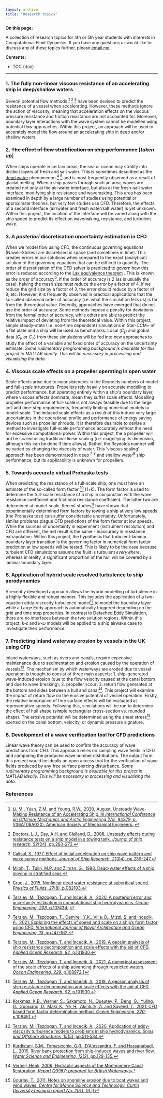 ```yaml
---
layout: archive
title: "Research topics"
---
```


**On this page:** 

A collection of research topics for 4th or 5th year students with interests in Computational Fluid Dynamics. If you have any questions or would like to discuss any of these topics further, please [email me](mailto:momchil.terziev@strath.ac.uk).

**Contents:**

* TOC
{:toc}


------

### 1. The fully non-linear viscous resistance of an accelerating ship in deep/shallow waters

Several potential flow methods [^1] [^2] [^3] have been devised to predict the resistance of a vessel when accelerating. However, these methods ignore the action of viscosity, meaning that acceleration effects on the viscous pressure resistance and friction resistance are not accounted for. Moreover, boundary layer interactions with the wave system cannot be modelled using potential flow approaches. Within this project, an approach will be used to accurately model the flow around an accelerating ship in deep and/or shallow waters.

### 2. ~~The effect of flow stratification on ship performance~~ [_taken up_]

When ships operate in certain areas, the sea or ocean may stratify into distinct layers of fresh and salt water. This is sometimes described as the [dead water](https://en.wikipedia.org/wiki/Dead_water) phenomenon [^4] [^5]  and is most frequently observed as a result of glacial melting. When a ship passes through such an area, waves are created not only at the air-water interface, but also at the fresh-salt water interface, modifying ship resistance and wavemaking. This area has been examined in depth by a large number of studies using potential or approximate theories, but very few studies use CFD. Therefore, the effects of a second interface (air/water and fresh water/salt water) is yet unknown. Within this project, the location of the interface will be varied along with the ship speed to predict its effect on wavemaking, resistance, and turbulent wake.

### 3. _A posteriori_ discretisation uncertainty estimation in CFD

When we model flow using CFD, the continuous governing equations (Navier-Stokes) are discretised in space (and sometimes in time). This creates errors in our solutions when compared to the exact (analytical) solution of the governing equations that can be difficult to quantify. The order of discretisation of the CFD solver is predicted to govern how this error is reduced according to the [Lax equivalence theorem](https://en.wikipedia.org/wiki/Lax_equivalence_theorem) . This is known as the order of accuracy[^6]. If the order of accuracy is 2 (as is usually the case), halving the mesh size must reduce the error by a factor of 4, if we reduce the grid size by a factor of 3, the error should reduce by a factor of 9, etc. However, it is frequently observed in practical applications that the so-called *observed* order of accuracy (i.e. what the simulation tells us) is far from the theoretical value. Recently, approaches have emerged that do not use the order of accuracy. Some methods impose a penalty for deviations from the formal order of accuracy, while others are able to predict the relative impact of deviating from the theoretical value. Within this project, simple steady-state (i.e. non-time dependent) simulations in Star-CCM+ of a flat plate and a ship will be used as benchmarks. Local ($C_f$) and global data ($C_F$ or $C_T$) from these simulations will be fed into new approaches to study the effect of a variable and fixed order of accuracy on the uncertainty estimate. *Some rudimentary programming background is desirable for this project in MATLAB ideally. This will be necessary in processing and visualising the data.*

### 4. Viscous scale effects on a propeller operating in open water

Scale effects arise due to inconsistencies in the Reynolds numbers of model and full-scale structures. Propellers rely heavily on  accurate modelling to predict performance, but operating entirely within a ship's boundary layer, where viscous effects dominate, mean they suffer scale effects. Modelling propeller performance at full-scale is not always feasible due to the large cell and time-step requirements, frequently limiting numerical models to model-scale. The induced scale effects as a result of this induce very large uncertainties in the operational profile and performance of energy saving devices such as propeller shrouds. It is therefore desirable to devise a method to investigate full-scale performance accurately without the need for excessive computational power. Within this project, the a propeller will not be scaled using traditional linear scaling (i.e. magnifying its dimension, although this can be done if time allows). Rather, the Reynolds number will be varied by changing the viscosity of water. This 'viscous scaling' approach has been demonstrated in deep [^7] [^8] and shallow water[^9] ship performance, but its applicability is unknown for propellers. 

### 5. Towards accurate virtual Prohaska tests

When predicting the resistance of a full-scale ship, one must have an estimate of the so-called form factor [^10] (1+k). The form factor is used to determine the full-scale resistance of a ship in conjunction with the wave resistance coefficient and frictional resistance coefficient. The latter two are determined at model-scale. Recent studies[^11] have shown that experimentally determined form factors by towing a ship at very low speeds (the Prohaska test) can suffer considerable uncertainty. Unfortunately, similar problems plague CFD predictions of the form factor at low speeds. While the sources of uncertainty in experiment (instrument resolution) and CFD are different, the net result is the same - inaccuracy in resistance extrapolation. Within this project, the hypothesis that turbulent-laminar boundary layer transition is the governing factor in numerical form factor prediction at low speeds will be tested. This is likely to be the case because turbulent CFD simulations assume the fluid is turbulent *everywhere*, whereas in reality, a significant proportion of the hull will be covered by a laminar boundary layer.

### 6. Application of hybrid scale resolved turbulence to ship aerodynamics

A recently developed approach allows the hybrid modelling of turbulence in a highly flexible and robust manner. This includes the application of a two-equation eddy-viscosity turbulence model[^12] to model the boundary layer while a Large Eddy approach is automatically triggered depending on the grid and time step properties. In contrast to Detached Eddy Simulation, there are no interfaces between the two solution regions. Within this project, *k-ε* and *k-ω* models will be applied to a ship airwake case to investigate their performance. 

### 7. Predicting inland waterway erosion by vessels in the UK using CFD

Inland waterways, such as rivers and canals, require expensive maintenance due to sedimentation and erosion caused by the operation of vessels[^13]. The mechanism by which waterways are eroded due to vessel operation is thought to consist of three main aspects: 1. ship-generated wave-induced erosion (due to the flow velocity caused at the canal bottom and due to wave breaking); 2.  propeller scour; 3. return flow generated at the bottom and sides between a hull and canal[^14]. This project will examine the impact of return flow on the erosive potential of vessel operation. Firstly, the relative importance of free surface effects will be evaluated at representative speeds. Following this, simulations will be run to determine the effect of hull shape (simple rectangular cross-section vs. rounded shape). The erosive potential will be determined using the shear stress[^15] exerted on the canal bottom, velocity, or dynamic pressure signature. 

### 8. Development of a wave verification tool for CFD predictions

Linear wave theory can be used to confirm the accuracy of wave predictions from CFD. This approach relies on sampling wave fields in CFD and comparing the produced wave number distributions. The output form this project would be ideally an open access tool for the verification of wave fields produced by any free surface piercing disturbance. _Some rudimentary programming background is desirable for this project in MATLAB ideally. This will be necessary in processing and visualising the data._

### References

[^1]: [Li, M., Yuan, Z.M. and Yeung, R.W., 2020, August. Unsteady Wave-Making Resistance of an Accelerating Ship. In _International Conference on Offshore Mechanics and Arctic Engineering_ (Vol. 84379, p. V06AT06A020). American Society of Mechanical Engineers.](https://asmedigitalcollection.asme.org/OMAE/proceedings-abstract/OMAE2020/V06AT06A020/1092846?casa_token=uGwZhqV7QbwAAAAA:zfaRsB9bi2lKUs81_crKH8Qa0wIuQEddfh9Uw7kUb8uG9dA09x3-Ex1sUQfH3LFK18OYX0e7). 

[^2]: [Doctors, L.J., Day, A.H. and Clelland, D., 2008. Unsteady effects during resistance tests on a ship model in a towing tank. _Journal of ship research_, _52_(04), pp.263-273.](https://onepetro.org/JSR/article-abstract/52/04/263/175054/Unsteady-Effects-During-Resistance-Tests-on-a-Ship)

[^3]: [Calisal, S., 1977. Effect of initial acceleration on ship wave pattern and wake survey methods. _Journal of Ship Research_, _21_(04), pp.239-247.](https://onepetro.org/JSR/article-abstract/21/04/239/175494/Effect-of-Initial-Acceleration-on-Ship-Wave)

[^4]: [Miloh, T., Tulin, M.P. and Zilman, G., 1993. Dead-water effects of a ship moving in stratified seas.](https://asmedigitalcollection.asme.org/offshoremechanics/article-abstract/115/2/105/430865/Dead-Water-Effects-of-a-Ship-Moving-in-Stratified?redirectedFrom=PDF)

[^5]: [Grue, J., 2015. Nonlinear dead water resistance at subcritical speed. _Physics of Fluids_, _27_(8), p.082103.](https://aip.scitation.org/doi/full/10.1063/1.4928411?casa_token=Nvz7v8bhfb8AAAAA%3AYr-JTVxcH6kNgcUSyWFZUBffIpMp9GmjJ-xGZ6ryltuUZbz8wR59jROksAzclLnG_P4emYkoumDqvw)

[^6]: [Terziev, M., Tezdogan, T. and Incecik, A., 2020. A posteriori error and uncertainty estimation in computational ship hydrodynamics. _Ocean Engineering_, _208_, p.107434.](https://doi.org/10.1016/j.oceaneng.2020.107434). 

[^7]: [Terziev, M., Tezdogan, T., Demirel, Y.K., Villa, D., Mizzi, S. and Incecik, A., 2021. Exploring the effects of speed and scale on a ship’s form factor using CFD. _International Journal of Naval Architecture and Ocean Engineering_, _13_, pp.147-162.](https://doi.org/10.1016/j.ijnaoe.2020.12.002)

[^8]: [Terziev, M., Tezdogan, T. and Incecik, A., 2019. A geosim analysis of ship resistance decomposition and scale effects with the aid of CFD. _Applied Ocean Research_, _92_, p.101930.](https://www.sciencedirect.com/science/article/pii/S0141118719302573)

[^9]: [Terziev, M., Tezdogan, T. and Incecik, A., 2021. A numerical assessment of the scale effects of a ship advancing through restricted waters. _Ocean Engineering_, _229_, p.108972.](https://doi.org/10.1016/j.oceaneng.2021.108972)]

[^10]: [Terziev, M., Tezdogan, T. and Incecik, A., 2019. A geosim analysis of ship resistance decomposition and scale effects with the aid of CFD. _Applied Ocean Research_, _92_, p.101930.](https://www.sciencedirect.com/science/article/pii/S0141118719302573)

[^11]: [Korkmaz, K.B., Werner, S., Sakamoto, N., Queutey, P., Deng, G., Yuling, G., Guoxiang, D., Maki, K., Ye, H., Akinturk, A. and Sayeed, T., 2021. CFD based form factor determination method. _Ocean Engineering_, _220_, p.108451.](https://doi.org/10.1016/j.oceaneng.2020.108451)

[^12]: [Terziev, M., Tezdogan, T. and Incecik, A., 2020. Application of eddy-viscosity turbulence models to problems in ship hydrodynamics. _Ships and Offshore Structures_, _15_(5), pp.511-534.](https://doi.org/10.1080/17445302.2019.1661625)

[^13]: [Kurdistani, S.M., Tomasicchio, G.R., D'Alessandro, F. and Hassanabadi, L., 2019. River bank protection from ship-induced waves and river flow. _Water Science and Engineering_, _12_(2), pp.129-135.](https://doi.org/10.1016/j.wse.2019.05.002)

[^14]: [Verheij, Henk, 2006, Hydraulic aspects of the Montgomery Canal Restoration, *Report Q3967; prepared for British Waterways*](https://canalrivertrust.org.uk/media/original/24189-montgomery-canal-hydraulic-aspects.pdf)

[^15]: [Gourlay, T., 2011. Notes on shoreline erosion due to boat wakes and wind waves. _Centre for Marine Science and Technology, Curtin University research report No: 2011_, _16_.](https://www.perthhydro.com/pdf/Gourlay2011ShorelineErosion.pdf)]]
